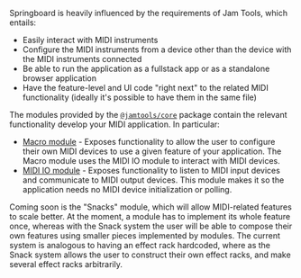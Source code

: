 Springboard is heavily influenced by the requirements of Jam Tools, which entails:
- Easily interact with MIDI instruments
- Configure the MIDI instruments from a device other than the device with the MIDI instruments connected
- Be able to run the application as a fullstack app or as a standalone browser application
- Have the feature-level and UI code "right next" to the related MIDI functionality (ideally it's possible to have them in the same file)

The modules provided by the [`@jamtools/core`](https://npmjs.com/package/@jamtools/core) package contain the relevant functionality develop your MIDI application. In particular:

- [Macro module](./macro-module.md) - Exposes functionality to allow the user to configure their own MIDI devices to use a given feature of your application. The Macro module uses the MIDI IO module to interact with MIDI devices.
- [MIDI IO module](./midi-io-module.md) - Exposes functionality to listen to MIDI input devices and communicate to MIDI output devices. This module makes it so the application needs no MIDI device initialization or polling.

Coming soon is the "Snacks" module, which will allow MIDI-related features to scale better. At the moment, a module has to implement its whole feature once, whereas with the Snack system the user will be able to compose their own features using smaller pieces implemented by modules. The current system is analogous to having an effect rack hardcoded, where as the Snack system allows the user to construct their own effect racks, and make several effect racks arbitrarily.
